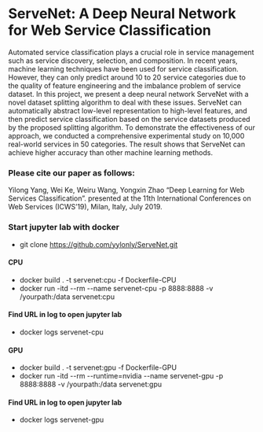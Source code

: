 
# ServeNet: A Deep Neural Network for Web Service Classification


Automated service classification plays a crucial role in service management such as service discovery, selection, and composition. In recent years, machine learning techniques have been used for service classification. However, they can only predict around 10 to 20 service categories due to the quality of feature engineering and the imbalance problem of service dataset. In this project, we present a deep neural network ServeNet with a novel dataset splitting algorithm to deal with these issues. ServeNet can automatically abstract low-level representation to high-level features, and then predict service classification based on the service datasets produced by the proposed splitting algorithm. To demonstrate the effectiveness of our approach, we conducted a comprehensive experimental study on 10,000 real-world services in 50 categories. The result shows that ServeNet can achieve higher accuracy than other machine learning methods.

### Please cite our paper as follows:

Yilong Yang, Wei Ke, Weiru Wang, Yongxin Zhao “Deep Learning for Web Services Classification”. presented at the 11th International Conferences on Web Services (ICWS’19), Milan, Italy, July 2019.


### Start jupyter lab with docker

* git clone https://github.com/yylonly/ServeNet.git

#### CPU
* docker build . -t servenet:cpu -f Dockerfile-CPU
* docker run -itd --rm --name servenet-cpu -p 8888:8888 -v /yourpath:/data servenet:cpu
#### Find URL in log to open jupyter lab
* docker logs servenet-cpu 


#### GPU
* docker build . -t servenet:gpu -f Dockerfile-GPU
* docker run -itd --rm --runtime=nvidia --name servenet-gpu -p 8888:8888 -v /yourpath:/data servenet:gpu

#### Find URL in log to open jupyter lab
* docker logs servenet-gpu 

